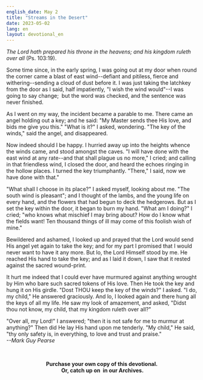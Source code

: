 ```yaml
---
english_date: May 2
title: "Streams in the Desert"
date: 2023-05-02
lang: en
layout: devotional_en
---
```



<strong></strong>

<p><em>The Lord hath prepared his throne in the heavens; and his kingdom ruleth over all</em> (Ps. 103:19).

</p>

<p>Some time since, in the early spring, I was going out at my door when round the corner came a blast of east wind--defiant and pitiless, fierce and withering--sending a cloud of dust before it. I was just taking the latchkey from the door as I said, half impatiently, "I wish the wind would"--I was going to say change;  but the word was checked, and the sentence was never finished.

</p>

<p>As I went on my way, the incident became a parable to me. There came an angel holding out a key; and he said: "My Master sends thee His love, and bids me give you this." "What is it?" I asked, wondering. "The key of the winds," said the angel, and disappeared.

</p>

<p>Now indeed should I be happy. I hurried away up into the heights whence the winds came, and stood amongst the caves. "I will have done with the east wind at any rate--and that shall plague us no more," I cried; and calling in that friendless wind, I closed the door, and heard the echoes ringing in the hollow places. I turned the key triumphantly. "There," I said, now we have done with that."

</p>

<p>"What shall I choose in its place?" I asked myself, looking about me. "The south wind is pleasant"; and I thought of the lambs, and the young life on every hand, and the flowers that had begun to deck the hedgerows. But as I set the key within the door, it began to burn my hand. "What am I doing?" I cried; "who knows what mischief I may bring about? How do I know what the fields want! Ten thousand things of ill may come of this foolish wish of mine."

</p>

<p>Bewildered and ashamed, I looked up and prayed that the Lord would send His angel yet again to take the key; and for my part I promised that I would never want to have it any more. But lo, the Lord Himself stood by me. He reached His hand to take the key; and as I laid it down, I saw that it rested against the sacred wound-print.

</p>

<p>It hurt me indeed that I could ever have murmured against anything wrought by Him who bare such sacred tokens of His love. Then He took the key and hung it on His girdle. "Dost THOU keep the key of the winds?" I asked. "I do, my child," He answered graciously. And lo, I looked again and there hung all the keys of all my life. He saw my look of amazement, and asked, "Didst thou not know, my child, that my kingdom ruleth over all?"

</p>

<p>"Over all, my Lord!" I answered; "then it is not safe for me to murmur at anything?" Then did He lay His hand upon me tenderly. "My child," He said, "thy only safety is, in everything, to love and trust and praise."<br/><em>--Mark Guy Pearse</em>

</p>

<p><br/>

</p>

<p align="center"><strong>Purchase your own copy</strong><strong> of this devotional.<br/> Or, catch up on </strong><strong> in our Archives.<br/></strong></p>